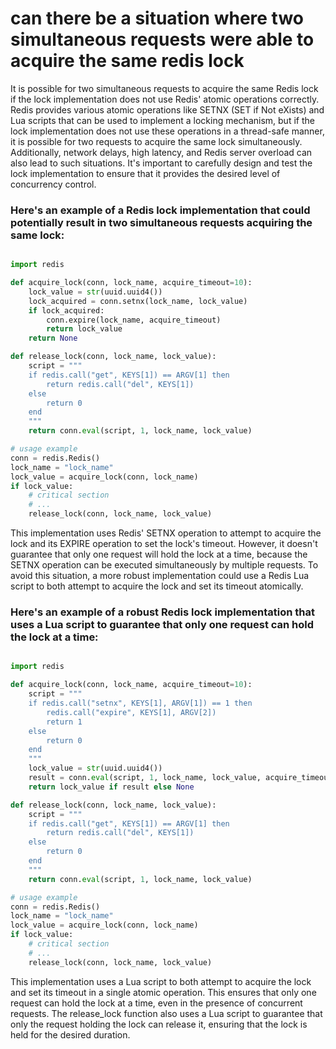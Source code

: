 # can there be a situation where two simultaneous requests were able to acquire the same redis lock

It is possible for two simultaneous requests to acquire the same Redis lock if the lock implementation does not use Redis' atomic operations correctly. Redis provides various atomic operations like SETNX (SET if Not eXists) and Lua scripts that can be used to implement a locking mechanism, but if the lock implementation does not use these operations in a thread-safe manner, it is possible for two requests to acquire the same lock simultaneously. Additionally, network delays, high latency, and Redis server overload can also lead to such situations. It's important to carefully design and test the lock implementation to ensure that it provides the desired level of concurrency control.

### Here's an example of a Redis lock implementation that could potentially result in two simultaneous requests acquiring the same lock:

```python

import redis

def acquire_lock(conn, lock_name, acquire_timeout=10):
    lock_value = str(uuid.uuid4())
    lock_acquired = conn.setnx(lock_name, lock_value)
    if lock_acquired:
        conn.expire(lock_name, acquire_timeout)
        return lock_value
    return None

def release_lock(conn, lock_name, lock_value):
    script = """
    if redis.call("get", KEYS[1]) == ARGV[1] then
        return redis.call("del", KEYS[1])
    else
        return 0
    end
    """
    return conn.eval(script, 1, lock_name, lock_value)

# usage example
conn = redis.Redis()
lock_name = "lock_name"
lock_value = acquire_lock(conn, lock_name)
if lock_value:
    # critical section
    # ...
    release_lock(conn, lock_name, lock_value)

```

This implementation uses Redis' SETNX operation to attempt to acquire the lock and its EXPIRE operation to set the lock's timeout. However, it doesn't guarantee that only one request will hold the lock at a time, because the SETNX operation can be executed simultaneously by multiple requests. To avoid this situation, a more robust implementation could use a Redis Lua script to both attempt to acquire the lock and set its timeout atomically.

### Here's an example of a robust Redis lock implementation that uses a Lua script to guarantee that only one request can hold the lock at a time:

```python

import redis

def acquire_lock(conn, lock_name, acquire_timeout=10):
    script = """
    if redis.call("setnx", KEYS[1], ARGV[1]) == 1 then
        redis.call("expire", KEYS[1], ARGV[2])
        return 1
    else
        return 0
    end
    """
    lock_value = str(uuid.uuid4())
    result = conn.eval(script, 1, lock_name, lock_value, acquire_timeout)
    return lock_value if result else None

def release_lock(conn, lock_name, lock_value):
    script = """
    if redis.call("get", KEYS[1]) == ARGV[1] then
        return redis.call("del", KEYS[1])
    else
        return 0
    end
    """
    return conn.eval(script, 1, lock_name, lock_value)

# usage example
conn = redis.Redis()
lock_name = "lock_name"
lock_value = acquire_lock(conn, lock_name)
if lock_value:
    # critical section
    # ...
    release_lock(conn, lock_name, lock_value)

```

This implementation uses a Lua script to both attempt to acquire the lock and set its timeout in a single atomic operation. This ensures that only one request can hold the lock at a time, even in the presence of concurrent requests. The release_lock function also uses a Lua script to guarantee that only the request holding the lock can release it, ensuring that the lock is held for the desired duration.
